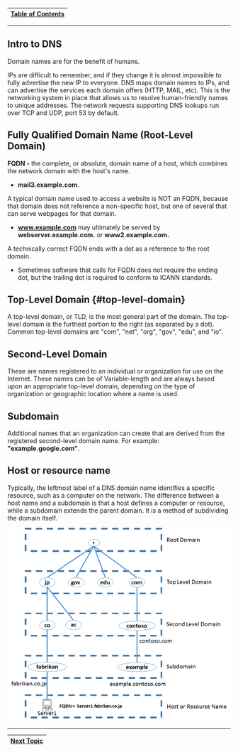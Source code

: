 |[Table of Contents](/00-Table-of-Contents.md)|
|---|

---

## Intro to DNS

Domain names are for the benefit of humans.

IPs are difficult to remember, and if they change it is almost impossible to fully advertise the new IP to everyone. DNS maps domain names to IPs, and can advertise the services each domain offers \(HTTP, MAIL, etc\). This is the networking system in place that allows us to resolve human-friendly names to unique addresses.  The network requests supporting DNS lookups run over TCP and UDP, port 53 by default.

## Fully Qualified Domain Name \(Root-Level Domain\)

**FQDN -** the complete, or absolute, domain name of a host, which combines the network domain with the host's name.

* **mail3.example.com.**

A typical domain name used to access a website is NOT an FQDN, because that domain does not reference a non-specific host, but one of several that can serve webpages for that domain.

* **www.example.com** may ultimately be served by **webserver.example.com.** or **www2.example.com.**

A technically correct FQDN ends with a dot as a reference to the root domain.

* Sometimes software that calls for FQDN does not require the ending dot, but the trailing dot is required to conform to ICANN standards.

## Top-Level Domain {#top-level-domain}

A top-level domain, or TLD, is the most general part of the domain. The top-level domain is the furthest portion to the right \(as separated by a dot\). Common top-level domains are "com", "net", "org", "gov", "edu", and "io".

## Second-Level Domain

These are names registered to an individual or organization for use on the Internet. These names can be of Variable-length and are always based upon an appropriate top-level domain, depending on the type of organization or geographic location where a name is used.

## **Subdomain**

Additional names that an organization can create that are derived from the registered second-level domain name. For example: **"example.google.com"**.

## **Host or resource name**

Typically, the leftmost label of a DNS domain name identifies a specific resource, such as a computer on the network. The difference between a host name and a subdomain is that a host defines a computer or resource, while a subdomain extends the parent domain. It is a method of subdividing the domain itself.

![](../.gitbook/assets/dns_1.png)


---

|[Next Topic](/07-osi-layer-7/dns-servers.md)|
|---|
